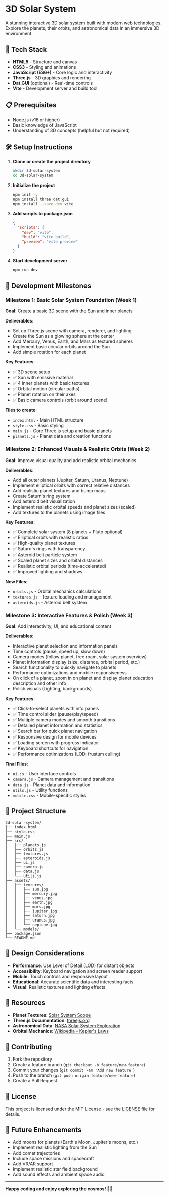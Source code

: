 # 3D Solar System

A stunning interactive 3D solar system built with modern web technologies. Explore the planets, their orbits, and astronomical data in an immersive 3D environment.

## 🚀 Tech Stack

- **HTML5** - Structure and canvas
- **CSS3** - Styling and animations
- **JavaScript (ES6+)** - Core logic and interactivity
- **Three.js** - 3D graphics and rendering
- **Dat.GUI** (optional) - Real-time controls
- **Vite** - Development server and build tool

## 📋 Prerequisites

- Node.js (v16 or higher)
- Basic knowledge of JavaScript
- Understanding of 3D concepts (helpful but not required)

## 🛠️ Setup Instructions

1. **Clone or create the project directory**
   ```bash
   mkdir 3d-solar-system
   cd 3d-solar-system
   ```

2. **Initialize the project**
   ```bash
   npm init -y
   npm install three dat.gui
   npm install --save-dev vite
   ```

3. **Add scripts to package.json**
   ```json
   {
     "scripts": {
       "dev": "vite",
       "build": "vite build",
       "preview": "vite preview"
     }
   }
   ```

4. **Start development server**
   ```bash
   npm run dev
   ```

## 🎯 Development Milestones

### Milestone 1: Basic Solar System Foundation (Week 1)
**Goal**: Create a basic 3D scene with the Sun and inner planets

**Deliverables**:
- Set up Three.js scene with camera, renderer, and lighting
- Create the Sun as a glowing sphere at the center
- Add Mercury, Venus, Earth, and Mars as textured spheres
- Implement basic circular orbits around the Sun
- Add simple rotation for each planet

**Key Features**:
- ✅ 3D scene setup
- ✅ Sun with emissive material
- ✅ 4 inner planets with basic textures
- ✅ Orbital motion (circular paths)
- ✅ Planet rotation on their axes
- ✅ Basic camera controls (orbit around scene)

**Files to create**:
- `index.html` - Main HTML structure
- `style.css` - Basic styling
- `main.js` - Core Three.js setup and basic planets
- `planets.js` - Planet data and creation functions

### Milestone 2: Enhanced Visuals & Realistic Orbits (Week 2)
**Goal**: Improve visual quality and add realistic orbital mechanics

**Deliverables**:
- Add all outer planets (Jupiter, Saturn, Uranus, Neptune)
- Implement elliptical orbits with correct relative distances
- Add realistic planet textures and bump maps
- Create Saturn's ring system
- Add asteroid belt visualization
- Implement realistic orbital speeds and planet sizes (scaled)
- Add textures to the planets using image files

**Key Features**:
- ✅ Complete solar system (8 planets + Pluto optional)
- ✅ Elliptical orbits with realistic ratios
- ✅ High-quality planet textures
- ✅ Saturn's rings with transparency
- ✅ Asteroid belt particle system
- ✅ Scaled planet sizes and orbital distances
- ✅ Realistic orbital periods (time-accelerated)
- ✅ Improved lighting and shadows

**New Files**:
- `orbits.js` - Orbital mechanics calculations
- `textures.js` - Texture loading and management
- `asteroids.js` - Asteroid belt system

### Milestone 3: Interactive Features & Polish (Week 3)
**Goal**: Add interactivity, UI, and educational content

**Deliverables**:
- Interactive planet selection and information panels
- Time controls (pause, speed up, slow down)
- Camera modes (follow planet, free roam, solar system overview)
- Planet information display (size, distance, orbital period, etc.)
- Search functionality to quickly navigate to planets
- Performance optimizations and mobile responsiveness
- On click of a planet, zoom in on planet and display planet education description and other info
- Polish visuals (Lighting, backgrounds)

**Key Features**:
- ✅ Click-to-select planets with info panels
- ✅ Time control slider (pause/play/speed)
- ✅ Multiple camera modes and smooth transitions
- ✅ Detailed planet information and statistics
- ✅ Search bar for quick planet navigation
- ✅ Responsive design for mobile devices
- ✅ Loading screen with progress indicator
- ✅ Keyboard shortcuts for navigation
- ✅ Performance optimizations (LOD, frustum culling)

**Final Files**:
- `ui.js` - User interface controls
- `camera.js` - Camera management and transitions
- `data.js` - Planet data and information
- `utils.js` - Utility functions
- `mobile.css` - Mobile-specific styles

## 📁 Project Structure

```
3d-solar-system/
├── index.html
├── style.css
├── main.js
├── src/
│   ├── planets.js
│   ├── orbits.js
│   ├── textures.js
│   ├── asteroids.js
│   ├── ui.js
│   ├── camera.js
│   ├── data.js
│   └── utils.js
├── assets/
│   ├── textures/
│   │   ├── sun.jpg
│   │   ├── mercury.jpg
│   │   ├── venus.jpg
│   │   ├── earth.jpg
│   │   ├── mars.jpg
│   │   ├── jupiter.jpg
│   │   ├── saturn.jpg
│   │   ├── uranus.jpg
│   │   └── neptune.jpg
│   └── models/
├── package.json
└── README.md
```

## 🎨 Design Considerations

- **Performance**: Use Level of Detail (LOD) for distant objects
- **Accessibility**: Keyboard navigation and screen reader support
- **Mobile**: Touch controls and responsive layout
- **Educational**: Accurate scientific data and interesting facts
- **Visual**: Realistic textures and lighting effects

## 🔗 Resources

- **Planet Textures**: [Solar System Scope](https://www.solarsystemscope.com/textures/)
- **Three.js Documentation**: [threejs.org](https://threejs.org/docs/)
- **Astronomical Data**: [NASA Solar System Exploration](https://solarsystem.nasa.gov/)
- **Orbital Mechanics**: [Wikipedia - Kepler's Laws](https://en.wikipedia.org/wiki/Kepler%27s_laws_of_planetary_motion)

## 🤝 Contributing

1. Fork the repository
2. Create a feature branch (`git checkout -b feature/new-feature`)
3. Commit your changes (`git commit -am 'Add new feature'`)
4. Push to the branch (`git push origin feature/new-feature`)
5. Create a Pull Request

## 📄 License

This project is licensed under the MIT License - see the [LICENSE](LICENSE) file for details.

## 🌟 Future Enhancements

- Add moons for planets (Earth's Moon, Jupiter's moons, etc.)
- Implement realistic lighting from the Sun
- Add comet trajectories
- Include space missions and spacecraft
- Add VR/AR support
- Implement realistic star field background
- Add sound effects and ambient space audio

---

**Happy coding and enjoy exploring the cosmos! 🚀🌌**
